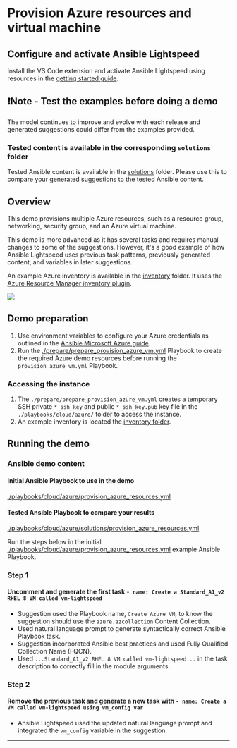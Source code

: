 # Provision Azure resources and virtual machine

## Configure and activate Ansible Lightspeed

Install the VS Code extension and activate Ansible Lightspeed using resources in the [getting started guide](../../../getting_started.md).

## ❗️Note - Test the examples before doing a demo

The model continues to improve and evolve with each release and generated suggestions could differ from the examples provided.

### Tested content is available in the corresponding `solutions` folder

Tested Ansible content is available in the [solutions](./solutions/) folder. Please use this to compare your generated suggestions to the tested Ansible content.

## Overview

This demo provisions multiple Azure resources, such as a resource group, networking, security group, and an Azure virtual machine.  

This demo is more advanced as it has several tasks and requires manual changes to some of the suggestions. However, it's a good example of how Ansible Lightspeed uses previous task patterns, previously generated content, and variables in later suggestions.

An example Azure inventory is available in the [inventory](./inventory/) folder. It uses the [Azure Resource Manager inventory plugin](https://docs.ansible.com/ansible/latest/collections/azure/azcollection/azure_rm_inventory.html).

![](../../../assets/img/lightspeed_provision_azure_vm.gif)

## Demo preparation

1. Use environment variables to configure your Azure credentials as outlined in the [Ansible Microsoft Azure guide](https://docs.ansible.com/ansible/latest/scenario_guides/guide_azure.html#using-environment-variables).
2. Run the [./prepare/prepare_provision_azure_vm.yml](./prepare/prepare_provision_azure_vm.yml) Playbook to create the required Azure demo resources before running the `provision_azure_vm.yml` Playbook.

### Accessing the instance

1. The `./prepare/prepare_provision_azure_vm.yml` creates a temporary SSH private `*_ssh_key` and public `*_ssh_key.pub` key file in the `./playbooks/cloud/azure/` folder to access the instance.
2. An example inventory is located the [inventory folder](./inventory/).

## Running the demo

### Ansible demo content

#### Initial Ansible Playbook to use in the demo

[./playbooks/cloud/azure/provision_azure_resources.yml](./provision_azure_resources.yml)

#### Tested Ansible Playbook to compare your results

[./playbooks/cloud/azure/solutions/provision_azure_resources.yml](./solutions/provision_azure_resources.yml)

Run the steps below in the initial [./playbooks/cloud/azure/provision_azure_resources.yml](./provision_azure_resources.yml) example Ansible Playbook.

### Step 1

#### Uncomment and generate the first task `- name: Create a Standard_A1_v2 RHEL 8 VM called vm-lightspeed`

- Suggestion used the Playbook name, `Create Azure VM`, to know the suggestion should use the `azure.azcollection` Content Collection.
- Used natural language prompt to generate syntactically correct Ansible Playbook task.
- Suggestion incorporated Ansible best practices and used Fully Qualified Collection Name (FQCN).
- Used `...Standard_A1_v2 RHEL 8 VM called vm-lightspeed...` in the task description to correctly fill in the module arguments.

### Step 2

#### Remove the previous task and generate a new task with  `- name: Create a VM called vm-lightspeed using vm_config var`

- Ansible Lightspeed used the updated natural language prompt and integrated the `vm_config` variable in the suggestion.

---
